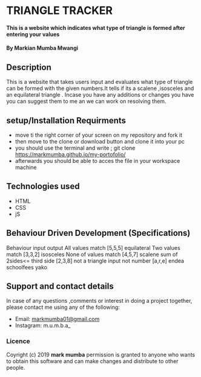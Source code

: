 # TRIANGLE TRACKER
#### This is a website which indicates what type of triangle is formed after entering your values
#### By **Markian Mumba Mwangi**
## Description
This is a website that takes users input and evaluates what type of triangle can be formed with the given numbers.It tells if its a
scalene ,isosceles and an equilateral triangle . Incase you have any additions or changes you have you can suggest them to me an we can work
on resolving them.
## setup/Installation Requirments
* move ti the right corner of your screen on my repository and fork it
* then move to the clone or download button and clone it into your pc
* you should use the terminal and write ; git clone https://markmumba.github.io/my-portofolio/
* afterwards you should be able to acces the file in your workspace machine
## Technologies used 
* HTML
* CSS
* jS
## Behaviour Driven Development (Specifications) 
Behaviour                   input              output
All values match           [5,5,5]            equilateral
Two values match           [3,3,2]            isosceles
None of values match       [4,5,7]            scalene
sum of 2sides<= third side [2,3,8]            not a triangle
input not number           [a,r,e]            endea schoolfees yako
## Support and contact details
In case of any questions ,comments or interest in doing a project together, please contact me using any of
 the following:
 * Email: markmumba01@gmail.com
 * Instagram: m.u.m.b.a_


 ### Licence
 Coyright (c) 2019 **mark mumba**
 permission is granted to anyone who wants to obtain this software and can make changes and distribute to other people.